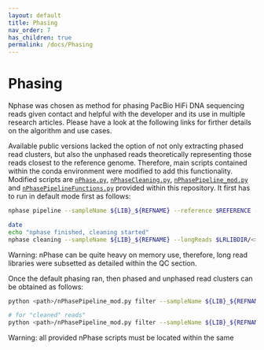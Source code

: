 ```yaml
---
layout: default
title: Phasing
nav_order: 7
has_children: true
permalink: /docs/Phasing
---
```


# Phasing

Nphase was chosen as method for phasing PacBio HiFi DNA sequencing reads given contact and helpful with the developer and its use in multiple research articles. Please have a look at the following links for firther details on the algorithm and use cases.

Available public versions lacked the option of not only extracting phased read clusters, but also the unphased reads theoretically representing those reads closest to the reference genome. Therefore, main scripts contained within the conda environment were modified to add this functionality. Modified scripts are [`nPhase.py`](https://github.com/rortizmerino/haplotyping/blob/main/scripts/nPhase.py), [`nPhaseCleaning.py`](https://github.com/rortizmerino/haplotyping/blob/main/scripts/nPhaseCleaning.py), [`nPhasePipeline_mod.py`](https://github.com/rortizmerino/haplotyping/blob/main/scripts/nPhasePipeline_mod.py) and [`nPhasePipelineFunctions.py`](https://github.com/rortizmerino/haplotyping/blob/main/scripts/nPhasePipelineFunctions.py) provided within this repository. It first has to run in default mode first as follows:

```bash
nphase pipeline --sampleName ${LIB}_${REFNAME} --reference $REFERENCE --output nPhaseOUT --longReads $LRLIBDIR/<>.fastq.gz --longReadPlatform pacbio --R1 $SRLIBDIR/<>_1.fastq.gz --R2 $SRLIBDIR/<>_2.fastq.gz --threads 8

date
echo "nphase finished, cleaning started"
nphase cleaning --sampleName ${LIB}_${REFNAME} --longReads $LRLIBDIR/<>.fastq.gz --resultFolder nPhaseOUT/${LIB}_${REFNAME}/
```

Warning: nPhase can be quite heavy on memory use, therefore, long read libraries were subsetted as detailed within the QC section.

Once the default phasing ran, then phased and unphased read clusters can be obtained as follows:

```bash
python <path>/nPhasePipeline_mod.py filter --sampleName ${LIB}_${REFNAME} --longReads $LRLIBDIR/<>.fastq.gz --clusteredTSV nPhaseOUT/${LIB}_${REFNAME}/Phased/*clusterReadNames.tsv --output nPhaseOUT/${LIB}_${REFNAME}/Phased/FastQ/

# for "cleaned" reads"
python <path>/nPhasePipeline_mod.py filter --sampleName ${LIB}_${REFNAME} --longReads $LRLIBDIR/<>.fastq.gz --clusteredTSV nPhaseOUT/${LIB}_${REFNAME}/Phased/Cleaned/${LIB}_${REFNAME}/${LIB}_${REFNAME}_cleaned.clusterReadNames.tsv --output nPhaseOUT/${LIB}_${REFNAME}/Phased/Cleaned/${LIB}_${REFNAME}/cleanFastQ/
```

Warning: all provided nPhase scripts must be located within the same <path>
